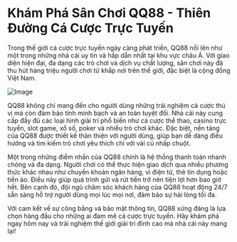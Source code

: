 # Khám Phá Sân Chơi QQ88 - Thiên Đường Cá Cược Trực Tuyến

Trong thế giới cá cược trực tuyến ngày càng phát triển, QQ88 nổi lên như một trong những nhà cái uy tín và hấp dẫn nhất tại khu vực châu Á. Với giao diện hiện đại, đa dạng các trò chơi và dịch vụ chất lượng, sân chơi này đã thu hút hàng triệu người chơi từ khắp nơi trên thế giới, đặc biệt là cộng đồng Việt Nam.

![Image](https://github.com/user-attachments/assets/bd51ea9f-0666-407b-a7a7-98ead6de688c)

QQ88 không chỉ mang đến cho người dùng những trải nghiệm cá cược thú vị mà còn đảm bảo tính minh bạch và an toàn tuyệt đối. Nhà cái này cung cấp đầy đủ các loại hình giải trí phổ biến như cá cược thể thao, casino trực tuyến, slot game, xổ số, poker và nhiều trò chơi khác. Đặc biệt, nền tảng của QQ88 được thiết kế thân thiện với người dùng, giúp bạn dễ dàng điều hướng và tìm kiếm trò chơi yêu thích chỉ với vài cú nhấp chuột.

Một trong những điểm nhấn của QQ88 chính là hệ thống thanh toán nhanh chóng và đa dạng. Người chơi có thể thực hiện giao dịch qua nhiều phương thức khác nhau như chuyển khoản ngân hàng, ví điện tử, thẻ tín dụng hoặc tiền ảo. Điều này giúp quá trình gửi và rút tiền trở nên tiện lợi hơn bao giờ hết. Bên cạnh đó, đội ngũ chăm sóc khách hàng của QQ88 hoạt động 24/7 sẵn sàng hỗ trợ người dùng mọi lúc mọi nơi, đảm bảo sự hài lòng tối đa.

Với cam kết về sự công bằng và bảo mật thông tin, QQ88 xứng đáng là lựa chọn hàng đầu cho những ai đam mê cá cược trực tuyến. Hãy khám phá ngay hôm nay và trải nghiệm thế giới giải trí đỉnh cao mà nhà cái này mang lại!